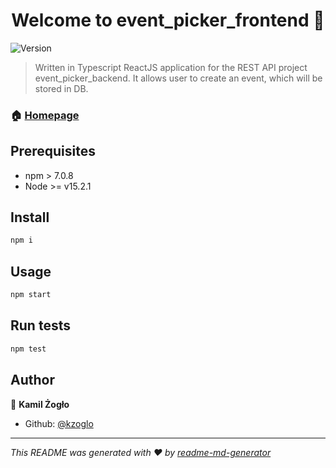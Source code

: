 <h1 align="center">Welcome to event_picker_frontend 👋</h1>
<p>
  <img alt="Version" src="https://img.shields.io/badge/version-1.0.0-blue.svg?cacheSeconds=2592000" />
</p>

> Written in Typescript ReactJS application for the REST API project event_picker_backend. It allows user to create an event, which will be stored in DB.

### 🏠 [Homepage](https://github.com/kzoglo/event_picker_frontend)

## Prerequisites

- npm > 7.0.8
- Node >= v15.2.1

## Install

```sh
npm i
```

## Usage

```sh
npm start
```

## Run tests

```sh
npm test
```

## Author

👤 **Kamil Żogło**

- Github: [@kzoglo](https://github.com/kzoglo)

---

_This README was generated with ❤️ by [readme-md-generator](https://github.com/kefranabg/readme-md-generator)_
